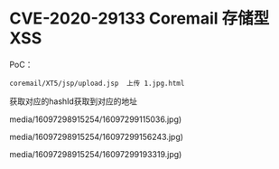 # CVE-2020-29133 Coremail 存储型XSS

PoC：

```
coremail/XT5/jsp/upload.jsp  上传 1.jpg.html
```

获取对应的hashId获取到对应的地址

media/16097298915254/16097299115036.jpg)


media/16097298915254/16097299156243.jpg)


media/16097298915254/16097299193319.jpg)
